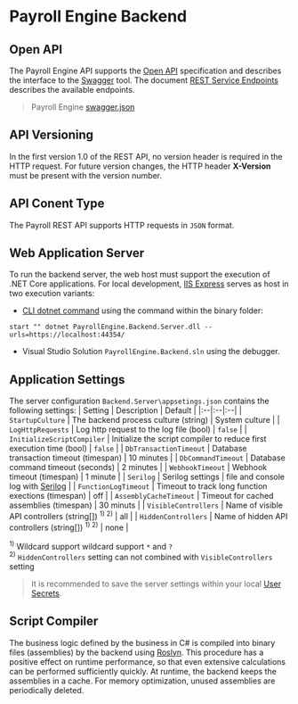 <h1>Payroll Engine Backend</h1>

## Open API
The Payroll Engine API supports the [Open API](https://www.openapis.org/) specification and describes the interface to the [Swagger](https://swagger.io/) tool. The document [REST Service Endpoints](https://github.com/Payroll-Engine/PayrollEngine/blob/main/Documents/PayrollRestServicesEndpoints.pdf) describes the available endpoints.

> Payroll Engine [swagger.json](docs/swagger.json)

## API Versioning
In the first version 1.0 of the REST API, no version header is required in the HTTP request. For future version changes, the HTTP header **X-Version** must be present with the version number.

## API Conent Type
The Payroll REST API supports HTTP requests in `JSON` format.

## Web Application Server
To run the backend server, the web host must support the execution of .NET Core applications. For local development, [IIS Express](https://learn.microsoft.com/en-us/iis/extensions/introduction-to-iis-express/iis-express-overview) serves as host in two execution variants:
- [CLI dotnet command](https://learn.microsoft.com/en-us/dotnet/core/tools/dotnet) using the command within the binary folder:
```
start "" dotnet PayrollEngine.Backend.Server.dll --urls=https://localhost:44354/
```

- Visual Studio Solution `PayrollEngine.Backend.sln` using the debugger.

## Application Settings
The server configuration `Backend.Server\appsetings.json` contains the following settings:
| Setting      | Description            | Default |
|:--|:--|:--|
| `StartupCulture` | The backend process culture (string) | System culture |
| `LogHttpRequests` | Log http request to the log file (bool) | `false` |
| `InitializeScriptCompiler` | Initialize the script compiler to reduce first execution time (bool) | `false` |
| `DbTransactionTimeout` | Database transaction timeout (timespan) | 10 minutes |
| `DbCommandTimeout` | Database command timeout (seconds) | 2 minutes |
| `WebhookTimeout` | Webhook timeout (timespan) | 1 minute |
| `Serilog` | Serilog settings | file and console log with [Serilog](https://serilog.net/) |
| `FunctionLogTimeout` | Timeout to track long function exections (timespan) | off |
| `AssemblyCacheTimeout` | Timeout for cached assemblies (timespan) | 30 minuts |
| `VisibleControllers` | Name of visible API controllers (string[]) <sup>1) 2)</sup> | all |
| `HiddenControllers` | Name of hidden API controllers (string[]) <sup>1) 2)</sup> | none |

<sup>1)</sup> Wildcard support wildcard support `*` and `?`<br />
<sup>2)</sup> `HiddenControllers` setting can not combined with `VisibleControllers` setting

> It is recommended to save the server settings within your local [User Secrets](https://learn.microsoft.com/en-us/aspnet/core/security/app-secrets).

## Script Compiler
The business logic defined by the business in C# is compiled into binary files (assemblies) by the backend using [Roslyn](https://github.com/dotnet/roslyn). This procedure has a positive effect on runtime performance, so that even extensive calculations can be performed sufficiently quickly.
At runtime, the backend keeps the assemblies in a cache. For memory optimization, unused assemblies are periodically deleted.
